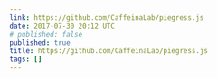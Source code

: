 ```yaml
---
link: https://github.com/CaffeinaLab/piegress.js
date: 2017-07-30 20:12 UTC
# published: false
published: true
title: https://github.com/CaffeinaLab/piegress.js
tags: []
---
```



